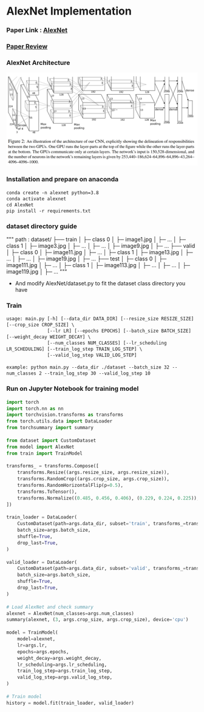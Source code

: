 # AlexNet Implementation  

### Paper Link : [AlexNet](https://proceedings.neurips.cc/paper/2012/file/c399862d3b9d6b76c8436e924a68c45b-Paper.pdf)

### [Paper Review](https://github.com/Sangh0/Classification/blob/main/AlexNet/alexnet_paper_review.ipynb)

### AlexNet Architecture  
<img src = "https://github.com/Sangh0/Classification/blob/main/AlexNet/figure/figure2.png?raw=true" width=600>

### Installation and prepare on anaconda
```
conda create -n alexnet python=3.8
conda activate alexnet
cd AlexNet
pip install -r requirements.txt
```

### dataset directory guide
"""
path : dataset/
├── train
│    ├─ class 0
│       ├─ image1.jpg
│       ├─ ...
│    ├─ class 1
│       ├─ image3.jpg
│       ├─ ...
│    ├─ ...
│       ├─ image9.jpg
│       ├─ ...
├── valid
│    ├─ class 0
│       ├─ image11.jpg
│       ├─ ...
│    ├─ class 1
│       ├─ image13.jpg
│       ├─ ...
│    ├─ ...
│       ├─ image19.jpg
│       ├─ ...
├── test
│    ├─ class 0
│       ├─ image111.jpg
│       ├─ ...
│    ├─ class 1
│       ├─ image113.jpg
│       ├─ ...
│    ├─ ...
│       ├─ image119.jpg
│       ├─ ...
"""

- And modify AlexNet/dataset.py to fit the dataset class directory you have

### Train
```
usage: main.py [-h] [--data_dir DATA_DIR] [--resize_size RESIZE_SIZE] [--crop_size CROP_SIZE] \
               [--lr LR] [--epochs EPOCHS] [--batch_size BATCH_SIZE] [--weight_decay WEIGHT_DECAY] \
               [--num_classes NUM_CLASSES] [--lr_scheduling LR_SCHEDULING] [--train_log_step TRAIN_LOG_STEP] \
               [--valid_log_step VALID_LOG_STEP]

example: python main.py --data_dir ./dataset --batch_size 32 --num_classes 2 --train_log_step 30 --valid_log_step 10
```

### Run on Jupyter Notebook for training model
```python
import torch
import torch.nn as nn
import torchvision.transforms as transforms
from torch.utils.data import DataLoader
from torchsummary import summary

from dataset import CustomDataset
from model import AlexNet
from train import TrainModel

transforms_ = transforms.Compose([
    transforms.Resize((args.resize_size, args.resize_size)),
    transforms.RandomCrop((args.crop_size, args.crop_size)),
    transforms.RandomHorizontalFlip(p=0.5),
    transforms.ToTensor(),
    transforms.Normalize((0.485, 0.456, 0.406), (0.229, 0.224, 0.225)),
])

train_loader = DataLoader(
    CustomDataset(path=args.data_dir, subset='train', transforms_=transforms_),
    batch_size=args.batch_size,
    shuffle=True,
    drop_last=True,
)

valid_loader = DataLoader(
    CustomDataset(path=args.data_dir, subset='valid', transforms_=transforms_),
    batch_size=args.batch_size,
    shuffle=True,
    drop_last=True,
)

# Load AlexNet and check summary
alexnet = AlexNet(num_classes=args.num_classes)
summary(alexnet, (3, args.crop_size, args.crop_size), device='cpu')

model = TrainModel(
    model=alexnet,
    lr=args.lr,
    epochs=args.epochs,
    weight_decay=args.weight_decay,
    lr_scheduling=args.lr_scheduling,
    train_log_step=args.train_log_step,
    valid_log_step=args.valid_log_step,
)

# Train model
history = model.fit(train_loader, valid_loader)
```